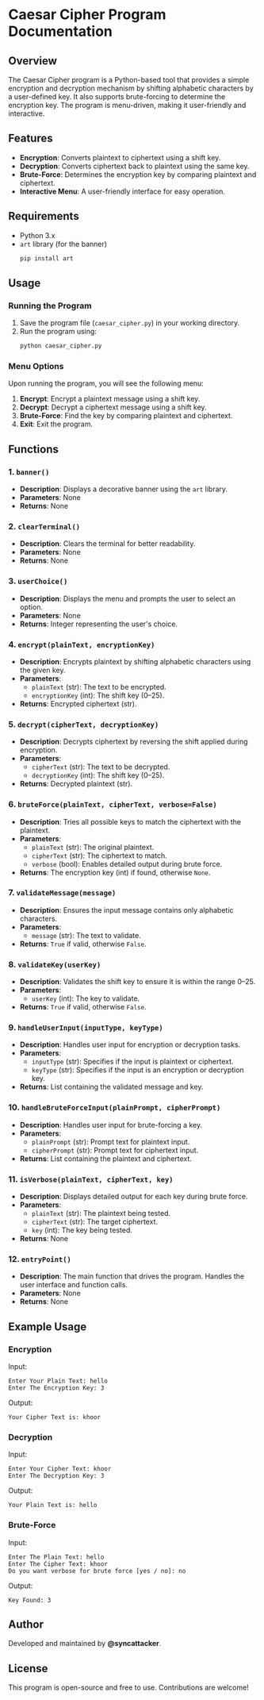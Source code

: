 # **Caesar Cipher Program Documentation**

## **Overview**

The Caesar Cipher program is a Python-based tool that provides a simple encryption and decryption mechanism by shifting alphabetic characters by a user-defined key. It also supports brute-forcing to determine the encryption key. The program is menu-driven, making it user-friendly and interactive.

## **Features**

- **Encryption**: Converts plaintext to ciphertext using a shift key.
- **Decryption**: Converts ciphertext back to plaintext using the same key.
- **Brute-Force**: Determines the encryption key by comparing plaintext and ciphertext.
- **Interactive Menu**: A user-friendly interface for easy operation.

## **Requirements**

- Python 3.x
- `art` library (for the banner)
  ```bash
  pip install art
  ```

## **Usage**

### **Running the Program**

1. Save the program file (`caesar_cipher.py`) in your working directory.
2. Run the program using:
   ```bash
   python caesar_cipher.py
   ```

### **Menu Options**

Upon running the program, you will see the following menu:

1. **Encrypt**: Encrypt a plaintext message using a shift key.
2. **Decrypt**: Decrypt a ciphertext message using a shift key.
3. **Brute-Force**: Find the key by comparing plaintext and ciphertext.
4. **Exit**: Exit the program.

## **Functions**

### **1. `banner()`**

- **Description**: Displays a decorative banner using the `art` library.
- **Parameters**: None
- **Returns**: None

### **2. `clearTerminal()`**

- **Description**: Clears the terminal for better readability.
- **Parameters**: None
- **Returns**: None

### **3. `userChoice()`**

- **Description**: Displays the menu and prompts the user to select an option.
- **Parameters**: None
- **Returns**: Integer representing the user's choice.

### **4. `encrypt(plainText, encryptionKey)`**

- **Description**: Encrypts plaintext by shifting alphabetic characters using the given key.
- **Parameters**:
  - `plainText` (str): The text to be encrypted.
  - `encryptionKey` (int): The shift key (0–25).
- **Returns**: Encrypted ciphertext (str).

### **5. `decrypt(cipherText, decryptionKey)`**

- **Description**: Decrypts ciphertext by reversing the shift applied during encryption.
- **Parameters**:
  - `cipherText` (str): The text to be decrypted.
  - `decryptionKey` (int): The shift key (0–25).
- **Returns**: Decrypted plaintext (str).

### **6. `bruteForce(plainText, cipherText, verbose=False)`**

- **Description**: Tries all possible keys to match the ciphertext with the plaintext.
- **Parameters**:
  - `plainText` (str): The original plaintext.
  - `cipherText` (str): The ciphertext to match.
  - `verbose` (bool): Enables detailed output during brute force.
- **Returns**: The encryption key (int) if found, otherwise `None`.

### **7. `validateMessage(message)`**

- **Description**: Ensures the input message contains only alphabetic characters.
- **Parameters**:
  - `message` (str): The text to validate.
- **Returns**: `True` if valid, otherwise `False`.

### **8. `validateKey(userKey)`**

- **Description**: Validates the shift key to ensure it is within the range 0–25.
- **Parameters**:
  - `userKey` (int): The key to validate.
- **Returns**: `True` if valid, otherwise `False`.

### **9. `handleUserInput(inputType, keyType)`**

- **Description**: Handles user input for encryption or decryption tasks.
- **Parameters**:
  - `inputType` (str): Specifies if the input is plaintext or ciphertext.
  - `keyType` (str): Specifies if the input is an encryption or decryption key.
- **Returns**: List containing the validated message and key.

### **10. `handleBruteForceInput(plainPrompt, cipherPrompt)`**

- **Description**: Handles user input for brute-forcing a key.
- **Parameters**:
  - `plainPrompt` (str): Prompt text for plaintext input.
  - `cipherPrompt` (str): Prompt text for ciphertext input.
- **Returns**: List containing the plaintext and ciphertext.

### **11. `isVerbose(plainText, cipherText, key)`**

- **Description**: Displays detailed output for each key during brute force.
- **Parameters**:
  - `plainText` (str): The plaintext being tested.
  - `cipherText` (str): The target ciphertext.
  - `key` (int): The key being tested.
- **Returns**: None

### **12. `entryPoint()`**

- **Description**: The main function that drives the program. Handles the user interface and function calls.
- **Parameters**: None
- **Returns**: None

## **Example Usage**

### **Encryption**

Input:

```
Enter Your Plain Text: hello
Enter The Encryption Key: 3
```

Output:

```
Your Cipher Text is: khoor
```

### **Decryption**

Input:

```
Enter Your Cipher Text: khoor
Enter The Decryption Key: 3
```

Output:

```
Your Plain Text is: hello
```

### **Brute-Force**

Input:

```
Enter The Plain Text: hello
Enter The Cipher Text: khoor
Do you want verbose for brute force [yes / no]: no
```

Output:

```
Key Found: 3
```

## **Author**

Developed and maintained by **@syncattacker**.

## **License**

This program is open-source and free to use. Contributions are welcome!
